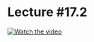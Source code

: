 # Lecture #17.2

[![Watch the video](https://img.youtube.com/vi/J7jQPSIReSc/0.jpg)](https://www.youtube.com/watch?v=J7jQPSIReSc&list=PLoROMvodv4rPzLcXBhbCFt8ahPrQGFSmN&index=50)

